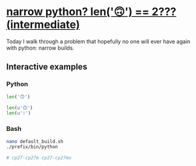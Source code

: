 # [narrow python? len('🙃') == 2??? (intermediate)](https://youtu.be/ht3ezs3O9Yo)

Today I walk through a problem that hopefully no one will ever have again with python: narrow builds.

## Interactive examples

### Python

```python
len('🙃')

len(u'🙃')
len(u'☃')
```

### Bash

```bash
nano default_build.sh
./prefix/bin/python

# cp27-cp27m cp27-cp27mu
```
